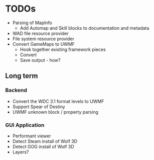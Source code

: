 # TODOs

- Parsing of MapInfo
    - Add Automap and Skill blocks to documentation and metadata
- WAD file resource provider
- File system resource provider
- Convert GameMaps to UWMF
    - Hook together existing framework pieces
    - Convert
    - Save output - how?

## Long term

### Backend

- Convert the WDC 3.1 format levels to UWMF
- Support Spear of Destiny
- UWMF unknown block / property parsing


### GUI Application

- Performant viewer
- Detect Steam install of Wolf 3D
- Detect GOG install of Wolf 3D
- Layers?


